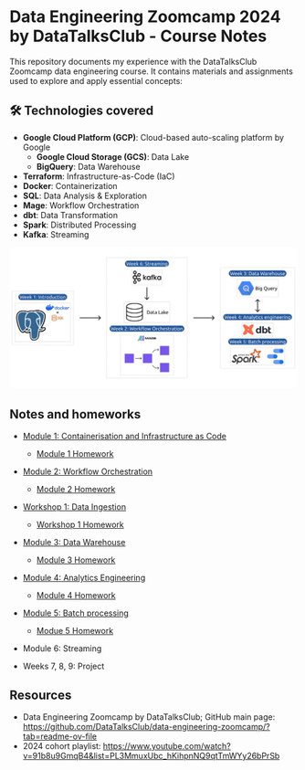 # Data Engineering Zoomcamp 2024 by DataTalksClub - Course Notes

This repository documents my experience with the DataTalksClub Zoomcamp data engineering course. It contains materials and assignments used to explore and apply essential concepts:

## 🛠️ Technologies covered

- **Google Cloud Platform (GCP)**: Cloud-based auto-scaling platform by Google
    - **Google Cloud Storage (GCS)**: Data Lake
    - **BigQuery**: Data Warehouse
- **Terraform**: Infrastructure-as-Code (IaC)
- **Docker**: Containerization
- **SQL**: Data Analysis & Exploration
- **Mage**: Workflow Orchestration
- **dbt**: Data Transformation
- **Spark**: Distributed Processing
- **Kafka**: Streaming

![Data Engineering Zoomcamp 2024 by DataTalksClub - technologies](/images/image-2024-01-20-16.05.30.png)

## Notes and homeworks

- [Module 1: Containerisation and Infrastructure as Code](01-docker-terraform)
    - [Module 1 Homework](01-docker-terraform/homework_1.md)

- [Module 2: Workflow Orchestration](02-workflow-orchestration)
    - [Module 2 Homework](02-workflow-orchestration/homework_2.md)

- [Workshop 1: Data Ingestion](021-workshop-1)
    - [Workshop 1 Homework](021-workshop-1/homework_ws1.md)

- [Module 3: Data Warehouse](03-data-warehouse)
    - [Module 3 Homework](03-data-warehouse/homework_3.md)

- [Module 4: Analytics Engineering](04-analytics-engineering)
    - [Module 4 Homework](04-analytics-engineering/homework_4.md)

- [Module 5: Batch processing](05-batch-processing)
    - [Modue 5 Homework](05-batch-processing/homework_5.ipynb)

- Module 6: Streaming

- Weeks 7, 8, 9: Project

## Resources

- Data Engineering Zoomcamp by DataTalksClub; GitHub main page: https://github.com/DataTalksClub/data-engineering-zoomcamp/?tab=readme-ov-file
- 2024 cohort playlist: https://www.youtube.com/watch?v=91b8u9GmqB4&list=PL3MmuxUbc_hKihpnNQ9qtTmWYy26bPrSb

